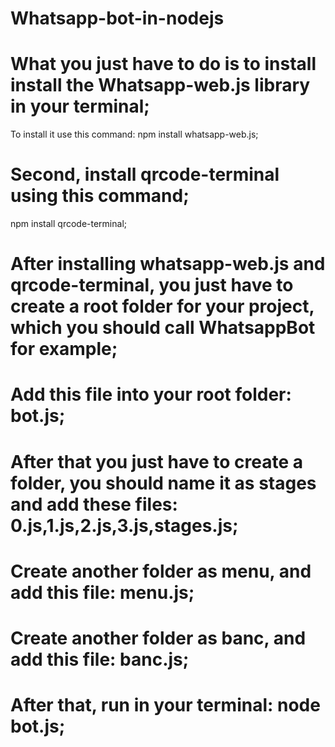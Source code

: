 # Whatsapp-bot-in-nodejs
# What you just have to do is to install install the Whatsapp-web.js library in your terminal;
To install it use this command: npm install whatsapp-web.js;
# Second, install qrcode-terminal using this command;
npm install qrcode-terminal;
 # After installing whatsapp-web.js  and qrcode-terminal, you just have to create a root folder for your project, which you should call WhatsappBot for example;
 # Add this file into your root folder: bot.js;
 # After that you just have to create a folder, you should name it as stages and add these files: 0.js,1.js,2.js,3.js,stages.js;
# Create another folder as menu, and add this file: menu.js;
# Create another folder as banc, and add this file: banc.js;
 # After  that, run in your terminal: node bot.js;
